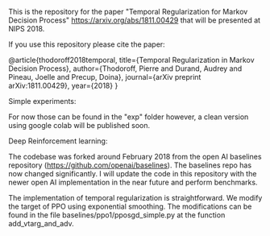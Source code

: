 This is the repository for the paper "Temporal Regularization for Markov Decision Process" https://arxiv.org/abs/1811.00429 that will be presented at NIPS 2018. 

If you use this repository please cite the paper:

@article{thodoroff2018temporal,
  title={Temporal Regularization in Markov Decision Process},
  author={Thodoroff, Pierre and Durand, Audrey and Pineau, Joelle and Precup, Doina},
  journal={arXiv preprint arXiv:1811.00429},
  year={2018}
}

Simple experiments:

For now those can be found in the "exp" folder however, a clean version using google colab will be published soon.

Deep Reinforcement learning:

The codebase was forked around February 2018 from the open AI baselines repository (https://github.com/openai/baselines).
The baselines repo has now changed significantly. I will update the code in this repository with the newer open AI implementation in the near future and perform benchmarks. 

The implementation of temporal regularization is straightforward. We modify the target of PPO using exponential smoothing. The modifications can be found in the file baselines/ppo1/pposgd_simple.py at the function add_vtarg_and_adv.
